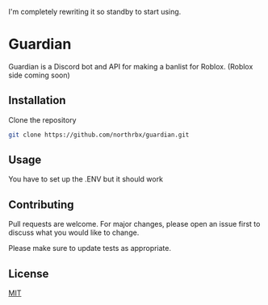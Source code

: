 I'm completely rewriting it so standby to start using.

# Guardian

Guardian is a Discord bot and API for making a banlist for Roblox.
(Roblox side coming soon)

## Installation

Clone the repository

```bash
git clone https://github.com/northrbx/guardian.git
```

## Usage

You have to set up the .ENV but it should work

## Contributing
Pull requests are welcome. For major changes, please open an issue first to discuss what you would like to change.

Please make sure to update tests as appropriate.

## License
[MIT](https://choosealicense.com/licenses/mit/)
